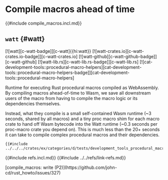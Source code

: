# Compile macros ahead of time

{{#include compile_macros.incl.md}}

## `watt` {#watt}

[![watt][c-watt-badge]][c-watt]{{hi:watt}}
[![watt-crates.io][c-watt-crates.io-badge]][c-watt-crates.io]
[![watt-github][c-watt-github-badge]][c-watt-github]
[![watt-lib.rs][c-watt-lib.rs-badge]][c-watt-lib.rs]
[![cat-development-tools::procedural-macro-helpers][cat-development-tools::procedural-macro-helpers-badge]][cat-development-tools::procedural-macro-helpers]

Runtime for executing Rust procedural macros compiled as WebAssembly. By compiling macros ahead-of-time to Wasm, we save all downstream users of the macro from having to compile the macro logic or its dependencies themselves.

Instead, what they compile is a small self-contained Wasm runtime (~3 seconds, shared by all macros) and a tiny proc macro shim for each macro crate to hand off Wasm bytecode into the Watt runtime (~0.3 seconds per proc-macro crate you depend on). This is much less than the 20+ seconds it can take to compile complex procedural macros and their dependencies.

```rust,editable
{{#include ../../../crates/ex/categories/d/tests/development_tools_procedural_macro_helpers/watt.rs:example}}
```

{{#include refs.incl.md}}
{{#include ../../refs/link-refs.md}}

<div class="hidden">
[compile_macros: write (P2)](https://github.com/john-cd/rust_howto/issues/327)

</div>
